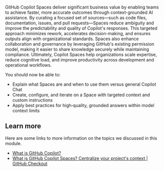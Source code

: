 GitHub Copilot Spaces deliver significant business value by enabling teams to achieve faster, more accurate outcomes through context-grounded AI assistance. By curating a focused set of sources—such as code files, documentation, issues, and pull requests—Spaces reduce ambiguity and improve the predictability and quality of Copilot's responses. This targeted approach minimizes rework, accelerates decision-making, and ensures outputs align with organizational standards. Spaces also enhance collaboration and governance by leveraging GitHub's existing permission model, making it easier to share knowledge securely while maintaining compliance. Ultimately, Copilot Spaces help organizations scale expertise, reduce cognitive load, and improve productivity across development and operational workflows.

You should now be able to:

- Explain what Spaces are and when to use them versus general Copilot Chat
- Create, configure, and iterate on a Space with targeted context and custom instructions
- Apply best practices for high‑quality, grounded answers within model context limits

## Learn more

Here are some links to more information on the topics we discussed in this module.

- [What is GitHub Copilot?](https://docs.github.com/en/copilot/overview-of-github-copilot)
- [What is GitHub Copilot Spaces? Centralize your project's context | GitHub Checkout](https://youtu.be/a0LWEWLUt48?si=rXvrTPJJBIBbYBJA)
